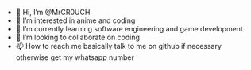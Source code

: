 - 👋 Hi, I’m @MrCR0UCH
- 👀 I’m interested in anime and coding 
- 🌱 I’m currently learning software engineering and game development 
- 💞️ I’m looking to collaborate on coding 
- 📫 How to reach me basically talk to me on github if necessary otherwise get my whatsapp number 

<!---
MrCR0UCH/MrCR0UCH is a ✨ special ✨ repository because its `README.md` (this file) appears on your GitHub profile.
You can click the Preview link to take a look at your changes.
--->
